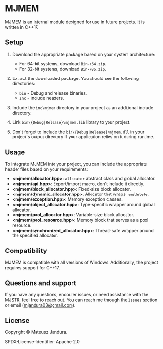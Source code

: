 # MJMEM

MJMEM is an internal module designed for use in future projects. It is written in C++17.

## Setup

1. Download the appropriate package based on your system architecture:

    * For 64-bit systems, download `Bin-x64.zip`.
    * For 32-bit systems, download `Bin-x86.zip`.

2. Extract the downloaded package. You should see the following directories:

    * `bin` - Debug and release binaries.
    * `inc` - Include headers.

3. Include the `inc\mjmem` directory in your project as an additional include directory.
4. Link `bin\{Debug|Release}\mjmem.lib` library to your project.
5. Don't forget to include the `bin\{Debug|Release}\mjmem.dll` in your project's
output directory if your application relies on it during runtime.

## Usage

To integrate MJMEM into your project, you can include the appropriate header files
based on your requirements:

* **<mjmem/allocator.hpp>**: `allocator` abstract class and global allocator.
* **<mjmem/api.hpp>**: Export/import macro, don't include it directly.
* **<mjmem/block_allocator.hpp>**: Fixed-size block allocator.
* **<mjmem/dynamic_allocator.hpp>**: Allocator that wraps `new`/`delete`.
* **<mjmem/exception.hpp>**: Memory exception classes.
* **<mjmem/object_allocator.hpp>**: Type-specific wrapper around global allocator.
* **<mjmem/pool_allocator.hpp>**: Variable-size block allocator.
* **<mjmem/pool_resource.hpp>**: Memory block that serves as a pool resource.
* **<mjmem/synchronized_allocator.hpp>**: Thread-safe wrapper around the specified allocator.

## Compatibility

MJMEM is compatible with all versions of Windows.
Additionally, the project requires support for C++17.

## Questions and support

If you have any questions, encouter issues, or need assistance with the MJSTR,
feel free to reach out. You can reach me through the `Issues` section or email
([mjandura03@gmail.com](mailto:mjandura03@gmail.com)).

## License

Copyright © Mateusz Jandura.

SPDX-License-Identifier: Apache-2.0